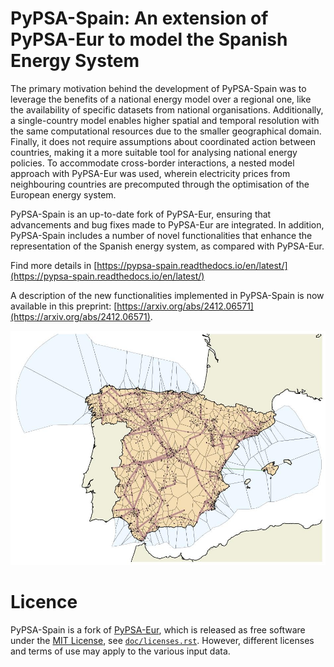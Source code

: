 <!--
SPDX-FileCopyrightText: 2017-2024 The PyPSA-Spain Authors
SPDX-License-Identifier: CC-BY-4.0
-->


# PyPSA-Spain: An extension of PyPSA-Eur to model the Spanish Energy System

The primary motivation behind the development of PyPSA-Spain was to leverage the
benefits of a national energy model over a regional one, like the availability of specific
datasets from national organisations. Additionally, a single-country model enables higher
spatial and temporal resolution with the same computational resources due to the smaller
geographical domain. Finally, it does not require assumptions about coordinated action
between countries, making it a more suitable tool for analysing national energy policies.
To accommodate cross-border interactions, a nested model approach with PyPSA-Eur was
used, wherein electricity prices from neighbouring countries are precomputed through the
optimisation of the European energy system.

PyPSA-Spain is an up-to-date fork of PyPSA-Eur, ensuring that advancements
and bug fixes made to PyPSA-Eur are integrated. In addition, PyPSA-Spain includes a number of novel functionalities that enhance the representation
of the Spanish energy system, as compared with PyPSA-Eur. 

Find more details in [https://pypsa-spain.readthedocs.io/en/latest/](https://pypsa-spain.readthedocs.io/en/latest/)

A description of the new functionalities implemented in PyPSA-Spain is now available in this preprint: [https://arxiv.org/abs/2412.06571](https://arxiv.org/abs/2412.06571).




![PyPSA-Spain Grid Model](docs/img/base.jpg)


# Licence

PyPSA-Spain is a fork of [PyPSA-Eur](https://github.com/PyPSA/pypsa-eur), which is released as free software under the
[MIT License](https://opensource.org/licenses/MIT), see [`doc/licenses.rst`](doc/licenses.rst).
However, different licenses and terms of use may apply to the various input data.
